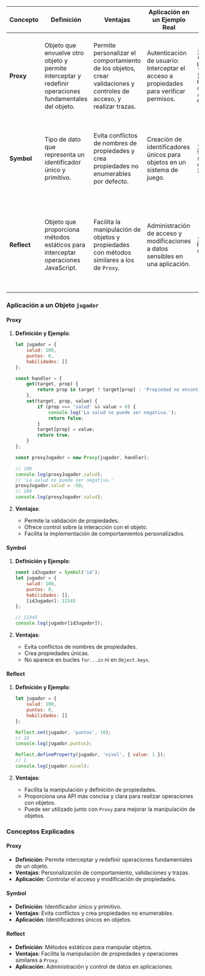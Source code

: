 | Concepto | Definición | Ventajas | Aplicación en un Ejemplo Real | Ejemplo Corto | Aplicación a un Objeto `jugador` |
|---|---|---|---|---|---|
| **Proxy** | Objeto que envuelve otro objeto y permite interceptar y redefinir operaciones fundamentales del objeto. | Permite personalizar el comportamiento de los objetos, crear validaciones y controles de acceso, y realizar trazas. | Autenticación de usuario: Interceptar el acceso a propiedades para verificar permisos. | ```js const handler = { get: (obj, prop) => { return prop in obj ? obj[prop] : 'Propiedad no encontrada'; }}; const proxy = new Proxy({}, handler); console.log(proxy.nombre); // 'Propiedad no encontrada' ``` | Interceptar y validar cambios en las propiedades del jugador, como asegurarse de que `salud` nunca sea negativa. |
| **Symbol** | Tipo de dato que representa un identificador único y primitivo. | Evita conflictos de nombres de propiedades y crea propiedades no enumerables por defecto. | Creación de identificadores únicos para objetos en un sistema de juego. | ```js const sym = Symbol('id'); const obj = { [sym]: 123 }; console.log(obj[sym]); // 123 ``` | Asignar un ID único y no conflictivo a cada jugador, asegurando que no haya colisiones de propiedades. |
| **Reflect** | Objeto que proporciona métodos estáticos para interceptar operaciones JavaScript. | Facilita la manipulación de objetos y propiedades con métodos similares a los de `Proxy`. | Administración de acceso y modificaciones a datos sensibles en una aplicación. | ```js let obj = { a: 1 }; Reflect.set(obj, 'b', 2); console.log(obj.b); // 2 ``` | Usar `Reflect` para manipular propiedades del jugador de manera segura y controlada, como actualizar puntos y habilidades. |

### Aplicación a un Objeto `jugador`

#### Proxy
1. **Definición y Ejemplo**:
    ```js
    let jugador = {
        salud: 100,
        puntos: 0,
        habilidades: []
    };

    const handler = {
        get(target, prop) {
            return prop in target ? target[prop] : 'Propiedad no encontrada';
        },
        set(target, prop, value) {
            if (prop === 'salud' && value < 0) {
                console.log('La salud no puede ser negativa.');
                return false;
            }
            target[prop] = value;
            return true;
        }
    };

    const proxyJugador = new Proxy(jugador, handler);

    // 100
    console.log(proxyJugador.salud); 
    // 'La salud no puede ser negativa.'
    proxyJugador.salud = -50; 
    // 100
    console.log(proxyJugador.salud); 
    ```

2. **Ventajas**:
    - Permite la validación de propiedades.
    - Ofrece control sobre la interacción con el objeto.
    - Facilita la implementación de comportamientos personalizados.

#### Symbol
1. **Definición y Ejemplo**:
    ```js
    const idJugador = Symbol('id');
    let jugador = {
        salud: 100,
        puntos: 0,
        habilidades: [],
        [idJugador]: 12345
    };

    // 12345
    console.log(jugador[idJugador]); 
    ```

2. **Ventajas**:
    - Evita conflictos de nombres de propiedades.
    - Crea propiedades únicas.
    - No aparece en bucles `for...in` ni en `Object.keys`.

#### Reflect
1. **Definición y Ejemplo**:
    ```js
    let jugador = {
        salud: 100,
        puntos: 0,
        habilidades: []
    };

    Reflect.set(jugador, 'puntos', 10);
    // 10
    console.log(jugador.puntos); 

    Reflect.defineProperty(jugador, 'nivel', { value: 1 });
    // 1
    console.log(jugador.nivel); 
    ```

2. **Ventajas**:
    - Facilita la manipulación y definición de propiedades.
    - Proporciona una API más concisa y clara para realizar operaciones con objetos.
    - Puede ser utilizado junto con `Proxy` para mejorar la manipulación de objetos.

### Conceptos Explicados

#### Proxy
- **Definición**: Permite interceptar y redefinir operaciones fundamentales de un objeto.
- **Ventajas**: Personalización de comportamiento, validaciones y trazas.
- **Aplicación**: Controlar el acceso y modificación de propiedades.

#### Symbol
- **Definición**: Identificador único y primitivo.
- **Ventajas**: Evita conflictos y crea propiedades no enumerables.
- **Aplicación**: Identificadores únicos en objetos.

#### Reflect
- **Definición**: Métodos estáticos para manipular objetos.
- **Ventajas**: Facilita la manipulación de propiedades y operaciones similares a `Proxy`.
- **Aplicación**: Administración y control de datos en aplicaciones.
